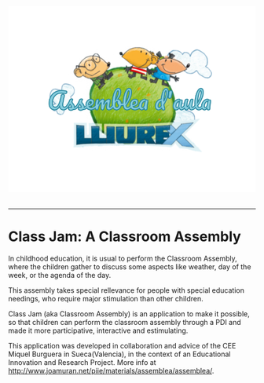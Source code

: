<div align="center">
  <img src="https://raw.githubusercontent.com/joamuran/class-jam/master/class-jam/splash.png"><br><br>
</div>

-----------------

# Class Jam: A Classroom Assembly

In childhood education, it is usual to perform the Classroom Assembly, where the children gather to discuss some aspects like weather, day of the week, or the agenda of the day.

This assembly takes special rellevance for people with special education needings, who require major stimulation than other children.

Class Jam (aka Classroom Assembly) is an application to make it possible, so that children can perform the classroom assembly through a PDI and made it more participative, interactive and estimulating.

This application was developed in collaboration and advice of the CEE Miquel Burguera in Sueca(Valencia), in the context of an Educational Innovation and Research Project. More info at http://www.joamuran.net/piie/materials/assemblea/assemblea/.
